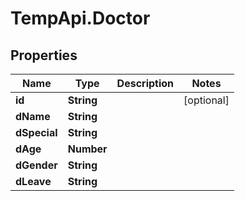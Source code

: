 # TempApi.Doctor

## Properties

Name | Type | Description | Notes
------------ | ------------- | ------------- | -------------
**id** | **String** |  | [optional] 
**dName** | **String** |  | 
**dSpecial** | **String** |  | 
**dAge** | **Number** |  | 
**dGender** | **String** |  | 
**dLeave** | **String** |  | 


